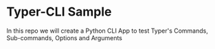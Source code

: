 # Typer-CLI Sample

In this repo we will create a Python CLI App to test Typer's Commands, Sub-commands, Options and Arguments
